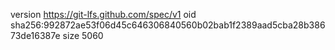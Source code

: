 version https://git-lfs.github.com/spec/v1
oid sha256:992872ae53f06d45c646306840560b02bab1f2389aad5cba28b38673de16387e
size 5060
